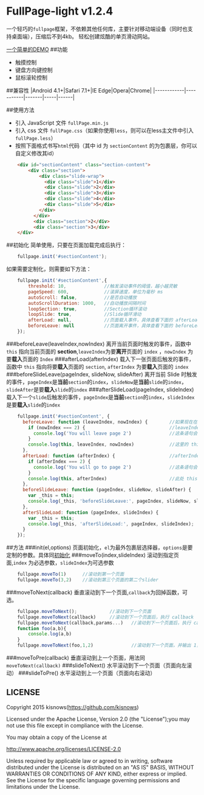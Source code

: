 # FullPage-light v1.2.4

一个轻巧的`fullpage`框架，不依赖其他任何库，主要针对移动端设备（同时也支持桌面端），压缩后不到4kb。
轻松创建炫酷的单页滑动网站。

[一个简单的DEMO](http://kisnows.com/fullpage-light.js/)
##功能
* 触摸控制
* 键盘方向键控制
* 鼠标滚轮控制

##兼容性
|Android 4.1+|Safari 7.1+|IE Edge|Opera|Chrome|
|------------|-----------|-------|-----|------|

##使用方法
* 引入 JavaScript 文件 `fullPage.min.js`
* 引入 css 文件 `fullPage.css`（如果你使用`less`，则可以在less主文件中引入`fullPage.less`）
* 按照下面格式书写`html`代码（其中 id 为 `sectionContent` 的为包裹层，你可以自定义修改其id）

```html
    <div id="sectionContent" class="section-content">
        <div class="section">
            <div class="slide-wrap">
              <div class="slide">1</div>
              <div class="slide">2</div>
              <div class="slide">3</div>
              <div class="slide">4</div>
              <div class="slide">5</div>
            </div>
          </div>
          <div class="section">2</div>
          <div class="section">3</div>
    </div>
```

##初始化
简单使用，只要在页面加载完成后执行：
```javascript
    fullpage.init('#sectionContent');
```
如果需要定制化，则需要如下方法：
```javascript
    fullpage.init('#sectionContent',{
        threshold: 10,              //触发滚动事件的阈值，越小越灵敏
        pageSpeed: 600,             //滚屏速度，单位为毫秒 ms
        autoScroll: false,          //是否自动播放
        autoScrollDuration: 1000,   //自动播放间隔时间
        loopSection: true,          //Section循环滚动
        loopSlide: true,            //Slide循环滑动
        afterLoad: null,            //页面载入事件，具体查看下面的 afterLoad 函数
        beforeLeave: null           //页面离开事件，具体查看下面的 beforeLeave 函数
    });
```
###beforeLeave(leaveIndex,nowIndex)
离开当前页面时触发的事件，函数中 `this` 指向当前页面的 **section**,`leaveIndex`为要**离开**页面的 `index` ，`nowIndex` 为要**载入**页面的 `Index`
###afterLoad(afterIndex)
载入下一张页面后触发的事件，函数中 `this` 指向将要**载入**页面的 `section`, `afterIndex` 为要**载入**页面的 `index`
###beforeSlideLeave(pageIndex, slideNow, slideAfter)
离开当前 Slide 时触发的事件，`pageIndex`是**当前**`section`的`index`，`slideNow`是**当前**`slide`的`index`，`slideAfter`是要**载入**`slide`的`index`
###afterSlideLoad(pageIndex, slideIndex)
载入下一个`slide`后触发的事件，`pageIndex`是**当前**`section`的`index`，`slideIndex`是要**载入**`slide`的`index`
```javascript
    fullpage.init('#sectionContent', {
      beforeLeave: function (leaveIndex, nowIndex) {        //如果现在在第1个页面，向下滚动后
        if (nowIndex === 2) {                               //leaveIndex = 1,nowIndex = 2
          console.log('You will leave page 2')              //这条语句会执行
        }
        console.log(this, leaveIndex, nowIndex)             //这里的 this 指向将要离开的页面元素，即第一个页面
      },
      afterLoad: function (afterIndex) {                    //afterIndex = 2
        if (afterIndex === 2) {                             
          console.log('You will go to page 2')              //这条语句会执行
        } 
        console.log(this, afterIndex)                       //此处 this 指向当前载入的页面，即第二个页面
      },
      beforeSlideLeave: function (pageIndex, slideNow, slideAfter) {
        var _this = this;
        console.log(_this, 'beforeSlideLeave:', pageIndex, slideNow, slideAfter);
      },
      afterSlideLoad: function (pageIndex, slideIndex) {
        var _this = this;
        console.log(_this, 'afterSlideLoad:', pageIndex, slideIndex);
      }
    });
```
##方法
###init(el,options)
页面初始化，`el`为最外包裹层选择器，`options`是要定制的参数。具体同[初始化](#初始化)
###moveTo(index,slideIndex)
滚动到指定页面,`index` 为必选参数，`slideIndex`为可选参数
```javascript
    fullpage.moveTo(1)      //滚动到第一个页面
    fullpage.moveTo(3,2)    //滚动到第三个页面的第二个slider
```
###moveToNext(callback)
垂直滚动到下一个页面,`callback`为回掉函数，可选。
```javascript
    fullpage.moveToNext();            //滚动到下一个页面
    fullpage.moveToNext(callback)     //滚动到下一个页面后，执行 callback
    fullpage.moveToNext(callback,params...)   //滚动到下一个页面后，执行 callback,params为callback的参数，根据情况传入
    function foo(a,b){
        console.log(a,b)
    }
    fullpage.moveToNext(foo,1,2)              //滚动到下一个页面，并输出 1，2
```
###moveToPre(callback)
垂直滚动到上一个页面，用法同 `moveToNext(callback)`
###slideToNext()
水平滚动到下一个页面（页面向左滚动）
###slideToPre()
水平滚动到上一个页面（页面向右滚动）


## LICENSE

Copyright 2015 kisnows(https://github.com/kisnows)

Licensed under the Apache License, Version 2.0 (the "License");you may not use this file except in compliance with the License.

You may obtain a copy of the License at

http://www.apache.org/licenses/LICENSE-2.0

Unless required by applicable law or agreed to in writing, software distributed under the License is distributed on an "AS IS" BASIS, WITHOUT WARRANTIES OR CONDITIONS OF ANY KIND, either express or implied. See the License for the specific language governing permissions and limitations under the License.
